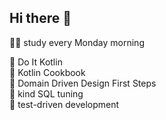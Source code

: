 ## Hi there 👋

🙋‍♀️ study every Monday morning

🌈 Do It Kotlin<br>
🌈 Kotlin Cookbook<br>
🌈 Domain Driven Design First Steps<br>
🌈 kind SQL tuning<br>
🌈 test-driven development<br>

